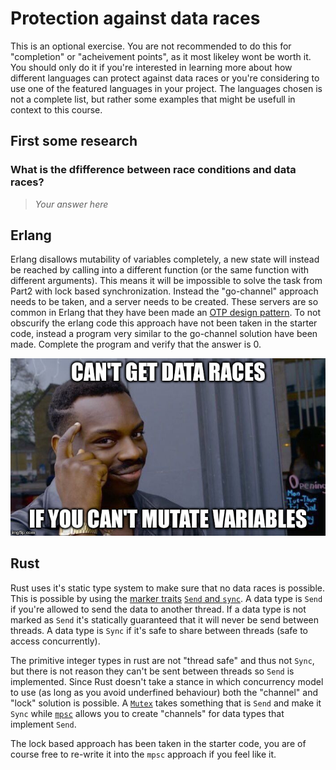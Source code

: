 # Protection against data races

This is an optional exercise. You are not recommended to do this for "completion" or "acheivement points", as it most likeley wont be worth it. You should only do it if you're interested in learning more about how different languages can protect against data races or you're considering to use one of the featured languages in your project. The languages chosen is not a complete list, but rather some examples that might be usefull in context to this course.

## First some research
### What is the dfifference between race conditions and data races?
 > *Your answer here*
 
## Erlang
Erlang disallows mutability of variables completely, a new state will instead be reached by calling into a different function (or the same function with different arguments). This means it will be impossible to solve the task from Part2 with lock based synchronization. Instead the "go-channel" approach needs to be taken, and a server needs to be created. These servers are so common in Erlang that they have been made an [OTP design pattern](http://erlang.org/doc/design_principles/gen_server_concepts.html). To not obscurify the erlang code this approach have not been taken in the starter code, instead a program very similar to the go-channel solution have been made. Complete the program and verify that the answer is 0.

![alt text](/img/cant_get_data_races.jpg "Erlang disallows mutation of variables")

## Rust
Rust uses it's static type system to make sure that no data races is possible. This is possible by using the [marker traits](https://doc.rust-lang.org/std/marker/) [`Send` and `sync`](https://doc.rust-lang.org/beta/nomicon/send-and-sync.html). A data type is `Send` if you're allowed to send the data to another thread. If a data type is not marked as `Send` it's statically guaranteed that it will never be send between threads. A data type is `Sync` if it's safe to share between threads (safe to access concurrently).

The primitive integer types in rust are not "thread safe" and thus not `Sync`, but there is not reason they can't be sent between threads so `Send` is implemented. Since Rust doesn't take a stance in which concurrency model to use (as long as you avoid underfined behaviour) both the "channel" and "lock" solution is possible. A [`Mutex`](https://doc.rust-lang.org/std/sync/struct.Mutex.html) takes something that is `Send` and make it `Sync` while [`mpsc`](https://doc.rust-lang.org/std/sync/mpsc/index.html) allows you to create "channels" for data types that implement `Send`.

The lock based approach has been taken in the starter code, you are of course free to re-write it into the `mpsc` approach if you feel like it.
